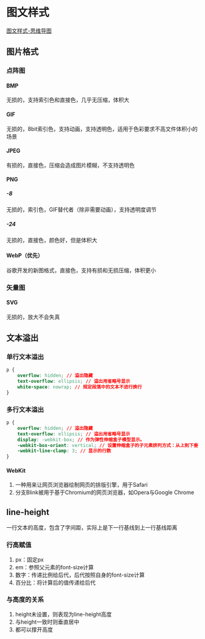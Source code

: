 # 图文样式

[图文样式-思维导图](./mind/03-图文样式.html)

## 图片格式

### 点阵图

#### BMP

无损的，支持索引色和直接色，几乎无压缩，体积大

#### GIF

无损的，8bit索引色，支持动画，支持透明色，适用于色彩要求不高文件体积小的场景

#### JPEG

有损的，直接色，压缩会造成图片模糊，不支持透明色

#### PNG

##### -8

无损的，索引色，GIF替代者（除非需要动画），支持透明度调节

##### -24

无损的，直接色，颜色好，但是体积大

#### WebP（优先）

谷歌开发的新图格式，直接色，支持有损和无损压缩，体积更小

### 矢量图

#### SVG

无损的，放大不会失真

## 文本溢出

### 单行文本溢出

```css
p {
    overflow: hidden; // 溢出隐藏
    text-overflow: ellipsis; // 溢出用省略号显示
    white-space: nowrap; // 规定段落中的文本不进行换行
}
```

### 多行文本溢出

```css
p {
    overflow: hidden; // 溢出隐藏
    text-overflow: ellipsis; // 溢出用省略号显示
    display: -webkit-box; // 作为弹性伸缩盒子模型显示。
    -webkit-box-orient: vertical; // 设置伸缩盒子的子元素排列方式：从上到下垂直排列
    -webkit-line-clamp: 3; // 显示的行数
}
```

#### WebKit

1. 一种用来让网页浏览器绘制网页的排版引擎，用于Safari
2. 分支Blink被用于基于Chromium的网页浏览器，如Opera与Google Chrome

## line-height

一行文本的高度，包含了字间距，实际上是下一行基线到上一行基线距离

### 行高赋值

1. px：固定px
2. em：参照父元素的font-size计算
3. 数字：传递比例给后代，后代按照自身的font-size计算
4. 百分比：将计算后的值传递给后代

### 与高度的关系

1. height未设置，则表现为line-height高度
2. 与height一致时则垂直居中
3. 都可以撑开高度
